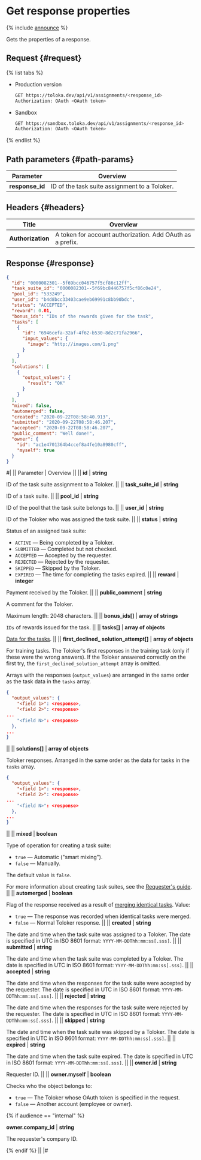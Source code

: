 # Get response properties

{% include [announce](../_includes/announce.md) %}

Gets the properties of a response.

## Request {#request}

{% list tabs %}

- Production version

    ```bash
    GET https://toloka.dev/api/v1/assignments/<response_id>
    Authorization: OAuth <OAuth token>
    ```

- Sandbox

    ```bash
    GET https://sandbox.toloka.dev/api/v1/assignments/<response_id>
    Authorization: OAuth <OAuth token>
    ```

{% endlist %}

## Path parameters {#path-params}

Parameter | Overview
----- | -----
**response_id** | ID of the task suite assignment to a Toloker.

## Headers {#headers}

Title | Overview
----- | -----
**Authorization** | A token for account authorization. Add OAuth as a prefix.

## Response {#response}

```json
{
  "id": "0000082301--5f69bcc046757f5cf86c12ff",
  "task_suite_id": "0000082301--5f69bc8446757f5cf86c0e24",
  "pool_id": "533249",
  "user_id": "b4d8bcc33403cae9eb69991c8bb90bdc",
  "status": "ACCEPTED",
  "reward": 0.01,
  "bonus_ids": "IDs of the rewards given for the task",
  "tasks": [
    {
      "id": "6946cefa-32af-4f62-b530-8d2c71fa2966",
      "input_values": {
        "image": "http://images.com/1.png"
      }
    }
  ],
  "solutions": [
    {
      "output_values": {
        "result": "OK"
      }
    }
  ],
  "mixed": false,
  "automerged": false,
  "created": "2020-09-22T08:58:40.913",
  "submitted": "2020-09-22T08:58:46.207",
  "accepted": "2020-09-22T08:58:46.207",
  "public_comment": "Well done!",
  "owner": {
    "id": "ac1e4701364b4ccef8a4fe10a8980cff",
    "myself": true
  }
}
```

#|
|| Parameter | Overview ||
|| **id** | **string**

ID of the task suite assignment to a Toloker. ||
|| **task_suite_id** | **string**

ID of a task suite. ||
|| **pool_id** | **string**

ID of the pool that the task suite belongs to. ||
|| **user_id** | **string**

ID of the Toloker who was assigned the task suite. ||
|| **status** | **string**

Status of an assigned task suite:

- `ACTIVE` — Being completed by a Toloker.
- `SUBMITTED` — Completed but not checked.
- `ACCEPTED` — Accepted by the requester.
- `REJECTED` — Rejected by the requester.
- `SKIPPED` — Skipped by the Toloker.
- `EXPIRED` — The time for completing the tasks expired. ||
|| **reward** | **integer**

Payment received by the Toloker. ||
|| **public_comment** | **string**

A comment for the Toloker.

Maximum length: 2048 characters. ||
|| **bonus_ids[]** | **array of strings**

`IDs` of rewards issued for the task. ||
|| **tasks[]** | **array of objects**

[Data for the tasks](task-suite.md). ||
|| **first_declined_ solution_attempt[]** | **array of objects**

For training tasks. The Toloker's first responses in the training task (only if these were the wrong answers). If the Toloker answered correctly on the first try, the `first_declined_solution_attempt` array is omitted.

Arrays with the responses (`output_values`) are arranged in the same order as the task data in the `tasks` array.

```json
{
  "output_values": {
    "<field 1>": <response>,
    "<field 2>": <response>
...
    "<field N>": <response>
  },
...
}
```
||
|| **solutions[]** | **array of objects**

Toloker responses. Arranged in the same order as the data for tasks in the `tasks` array.

```json
{
  "output_values": {
    "<field 1>": <response>,
    "<field 2>": <response>
...
    "<field N>": <response>
  },
...
}
```
||
|| **mixed** | **boolean**

Type of operation for creating a task suite:

- `true` — Automatic ("smart mixing").
- `false` — Manually.

The default value is `false`.

For more information about creating task suites, see the [Requester's guide](https://toloka.ai/docs/guide/concepts/pool-main.html). ||
|| **automerged** | **boolean**

Flag of the response received as a result of [merging identical tasks](tasks.md#task-merge). Value:

- `true` — The response was recorded when identical tasks were merged.
- `false` — Normal Toloker response. ||
|| **created** | **string**

The date and time when the task suite was assigned to a Toloker. The date is specified in UTC in ISO 8601 format: `YYYY-MM-DDThh:mm:ss[.sss]`. ||
|| **submitted** | **string**

The date and time when the task suite was completed by a Toloker. The date is specified in UTC in ISO 8601 format: `YYYY-MM-DDThh:mm:ss[.sss]`. ||
|| **accepted** | **string**

The date and time when the responses for the task suite were accepted by the requester. The date is specified in UTC in ISO 8601 format: `YYYY-MM-DDThh:mm:ss[.sss]`. ||
|| **rejected** | **string**

The date and time when the responses for the task suite were rejected by the requester. The date is specified in UTC in ISO 8601 format: `YYYY-MM-DDThh:mm:ss[.sss]`. ||
|| **skipped** | **string**

The date and time when the task suite was skipped by a Toloker. The date is specified in UTC in ISO 8601 format: `YYYY-MM-DDThh:mm:ss[.sss]`. ||
|| **expired** | **string**

The date and time when the task suite expired. The date is specified in UTC in ISO 8601 format: `YYYY-MM-DDThh:mm:ss[.sss]`. ||
|| **owner.id** | **string**

Requester ID. ||
|| **owner.myself** | **boolean**

Checks who the object belongs to:

- `true` — The Toloker whose OAuth token is specified in the request.
- `false` — Another account (employee or owner).

{% if audience == "internal" %}

**owner.company_id** | **string**

The requester's company ID.

{% endif %}
||
|#